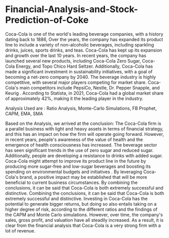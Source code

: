 # Financial-Analysis-and-Stock-Prediction-of-Coke
Coca-Cola is one of the world's leading beverage companies, with a history dating back to 1886, Over the years, the company has expanded its product line to include a variety of non-alcoholic beverages, including sparkling drinks, juices, sports drinks, and teas.
Coca-Cola has kept up its expansion and growth over the last 10 years. In recent years, the company has launched several new products, including Coca-Cola Zero Sugar, Coca-Cola Energy, and Topo Chico Hard Seltzer. Additionally, Coca-Cola has made a significant investment in sustainability initiatives, with a goal of becoming a net-zero company by 2040.
The beverage industry is highly competitive, with several major players competing for market share. Coca-Cola's main competitors include PepsiCo, Nestle, Dr. Pepper Snapple, and Keurig . According to Statista, in 2021, Coca-Cola had a global market share of approximately 42%, making it the leading player in the industry.

Analysis Used are :
Ratio Analysis, Monte-Carlo Simulations, FB Prophet, CAPM, EMA, SMA

Based on the Analysis, we arrived at the conclusion:
The Coca-Cola firm is a parallel business with light and heavy assets in terms of financial strategy, and this has an impact on how the firm will operate going forward.
However, in recent years, people's awareness of the value of health and the emergence of health consciousness has increased. The beverage sector has seen significant trends in the use of zero sugar and reduced sugar. Additionally, people are developing a resistance to drinks with added sugar.
Coca-Cola might attempt to improve its product line in the future by producing more sugar-free and low-sugar beverages and boosting its spending on environmental budgets and initiatives . By leveraging Coca-Cola's brand, a positive impact may be established that will be more beneficial to current business circumstances. By combining the conclusions, it can be said that Coca-Cola is both extremely successful and distinctive.
Combining the conclusions, it can be said that Coca-Cola is both extremely successful and distinctive.
Investing in Coca-Cola has the potential to generate bigger returns, but doing so also entails taking on a higher degree of risk, according to the different ratios and the findings of the CAPM and Monte Carlo simulations. However, over time, the company's sales, gross profit, and valuation have all steadily increased. As a result, it is clear from the financial analysis that Coca-Cola is a very strong firm with a lot of revenue.
